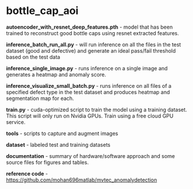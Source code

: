 # bottle_cap_aoi

__autoencoder_with_resnet_deep_features.pth__ - model that has been trained to reconstruct good bottle caps using resnet extracted features.

__inference_batch_run_all.py__ - will run inference on all the files in the test dataset (good and defective) and generate an ideal pass/fail threshold based on the test data

__inference_single_image.py__ - runs inference on a single image and generates a heatmap and anomaly score.

__inference_visualize_small_batch.py__ - runs inference on all files of a specified defect type in the test dataset and produces heatmap and segmentation map for each.

__train.py__ - cuda-optimized script to train the model using a training dataset. This script will only run on Nvidia GPUs. Train using a free cloud GPU service.

__tools__ - scripts to capture and augment images

__dataset__ - labeled test and training datasets

__documentation__ - summary of hardware/software approach and some source files for figures and tables.

__reference code__ - https://github.com/mohan696matlab/mvtec_anomalydetection
